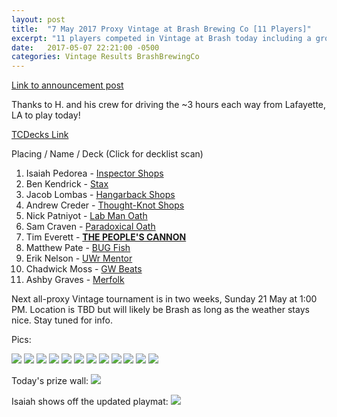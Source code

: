 ```yaml
---
layout: post
title:  "7 May 2017 Proxy Vintage at Brash Brewing Co [11 Players]"
excerpt: "11 players competed in Vintage at Brash today including a group of guys all the way from Lafayette, LA! Check out the results!"
date:   2017-05-07 22:21:00 -0500
categories: Vintage Results BrashBrewingCo
---
```

[Link to announcement post](http://themanadrain.com/topic/1177/5-7-17-houston-texas-100-proxy-vintage-at-brash-brewing-co/)

Thanks to H. and his crew for driving the ~3 hours each way from Lafayette, LA to play today!

[TCDecks Link](http://www.tcdecks.net/deck.php?id=23169)

Placing / Name / Deck (Click for decklist scan)
1. Isaiah Pedorea - [Inspector Shops](https://images.lonestarlhurgoyfs.com/2017-05-07/deck-1.jpg)
2. Ben Kendrick - [Stax](https://images.lonestarlhurgoyfs.com/2017-05-07/deck-2.jpg)
3. Jacob Lombas - [Hangarback Shops](https://images.lonestarlhurgoyfs.com/2017-05-07/deck-3.jpg)
4. Andrew Creder - [Thought-Knot Shops](https://images.lonestarlhurgoyfs.com/2017-05-07/deck-4.jpg)
5. Nick Patniyot - [Lab Man Oath](https://images.lonestarlhurgoyfs.com/2017-05-07/deck-5.jpg)
6. Sam Craven - [Paradoxical Oath](https://images.lonestarlhurgoyfs.com/2017-05-07/deck-6.jpg)
7. Tim Everett - [**THE PEOPLE'S CANNON**](https://images.lonestarlhurgoyfs.com/2017-05-07/deck-7.jpg)
8. Matthew Pate - [BUG Fish](https://images.lonestarlhurgoyfs.com/2017-05-07/deck-8.jpg)
9. Erik Nelson - [UWr Mentor](https://images.lonestarlhurgoyfs.com/2017-05-07/deck-9.jpg)
10. Chadwick Moss - [GW Beats](https://images.lonestarlhurgoyfs.com/2017-05-07/deck-10.jpg)
11. Ashby Graves - [Merfolk](https://images.lonestarlhurgoyfs.com/2017-05-07/deck-11.jpg)

Next all-proxy Vintage tournament is in two weeks, Sunday 21 May at 1:00 PM. Location is TBD but will likely be Brash as long as the weather stays nice. Stay tuned for info.

Pics:

![](https://images.lonestarlhurgoyfs.com/2017-05-07/1.jpg)
![](https://images.lonestarlhurgoyfs.com/2017-05-07/2.jpg)
![](https://images.lonestarlhurgoyfs.com/2017-05-07/3.jpg)
![](https://images.lonestarlhurgoyfs.com/2017-05-07/4.jpg)
![](https://images.lonestarlhurgoyfs.com/2017-05-07/5.jpg)
![](https://images.lonestarlhurgoyfs.com/2017-05-07/6.jpg)
![](https://images.lonestarlhurgoyfs.com/2017-05-07/7.jpg)
![](https://images.lonestarlhurgoyfs.com/2017-05-07/8.jpg)
![](https://images.lonestarlhurgoyfs.com/2017-05-07/9.jpg)
![](https://images.lonestarlhurgoyfs.com/2017-05-07/10.jpg)
![](https://images.lonestarlhurgoyfs.com/2017-05-07/11.jpg)
![](https://images.lonestarlhurgoyfs.com/2017-05-07/12.jpg)

Today's prize wall:
![](https://images.lonestarlhurgoyfs.com/2017-05-07/13.jpg)

Isaiah shows off the updated playmat:
![](https://images.lonestarlhurgoyfs.com/2017-05-07/14.jpg)